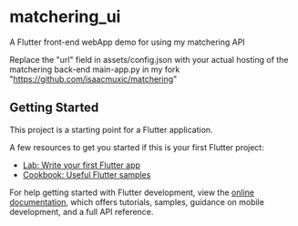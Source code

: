 # matchering_ui

A Flutter front-end webApp demo for using my matchering API

Replace the "url" field in assets/config.json with your actual hosting of the matchering back-end main-app.py in my fork "https://github.com/isaacmuxic/matchering"


## Getting Started

This project is a starting point for a Flutter application.

A few resources to get you started if this is your first Flutter project:

- [Lab: Write your first Flutter app](https://docs.flutter.dev/get-started/codelab)
- [Cookbook: Useful Flutter samples](https://docs.flutter.dev/cookbook)

For help getting started with Flutter development, view the
[online documentation](https://docs.flutter.dev/), which offers tutorials,
samples, guidance on mobile development, and a full API reference.
